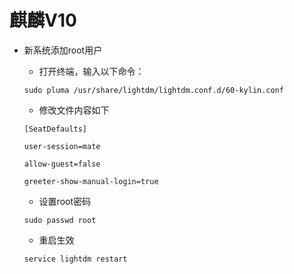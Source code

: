 # 麒麟V10

* 新系统添加root用户
  
  * 打开终端，输入以下命令：  
  
  ```shell
  sudo pluma /usr/share/lightdm/lightdm.conf.d/60-kylin.conf
  ```
  
  * 修改文件内容如下
  
  ```shell
  [SeatDefaults]
  
  user-session=mate
  
  allow-guest=false
  
  greeter-show-manual-login=true
  ```
  
  * 设置root密码
  
  ```shell
  sudo passwd root
  ```
  
  * 重启生效
  
  ```shell
  service lightdm restart
  ```

        

